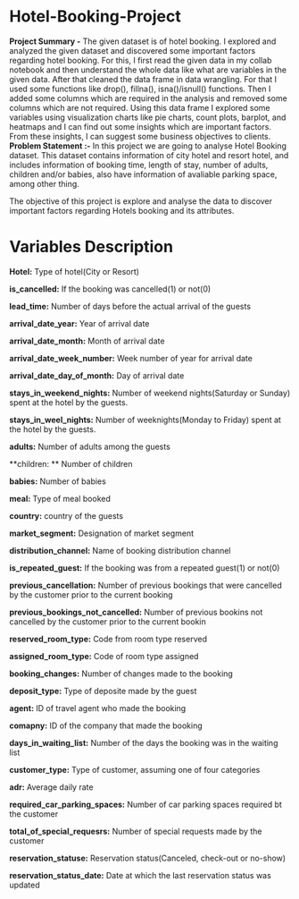 # Hotel-Booking-Project
**Project Summary -** The given dataset is of hotel booking. I explored and analyzed the given dataset and discovered some important factors regarding hotel booking. For this, I first read the given data in my collab notebook and then understand the whole data like what are variables in the given data. After that cleaned the data frame in data wrangling. For that I used some functions like drop(), fillna(), isna()/isnull() functions. Then I added some columns which are required in the analysis and removed some columns which are not required. Using this data frame I explored some variables using visualization charts like pie charts, count plots, barplot, and heatmaps and I can find out some insights which are important factors. From these insights, I can suggest some business objectives to clients.
**Problem Statement :-** In this project we are going to analyse Hotel Booking dataset. This dataset contains information of city hotel and resort hotel, and includes information of booking time, length of stay, number of adults, children and/or babies, also have information of avaliable parking space, among other thing.

The objective of this project is explore and analyse the data to discover important factors regarding Hotels booking and its attributes.
# Variables Description 
**Hotel:** Type of hotel(City or Resort)

**is_cancelled:** If the booking was cancelled(1) or not(0)

**lead_time:** Number of days before the actual arrival of the guests

**arrival_date_year:** Year of arrival date

**arrival_date_month:** Month of arrival date

**arrival_date_week_number:** Week number of year for arrival date

**arrival_date_day_of_month:** Day of arrival date

**stays_in_weekend_nights:** Number of weekend nights(Saturday or Sunday) spent at the hotel by the guests.

**stays_in_weel_nights:** Number of weeknights(Monday to Friday) spent at the hotel by the guests.

**adults:** Number of adults among the guests

**children: ** Number of children

**babies:** Number of babies

**meal:** Type of meal booked

**country:** country of the guests

**market_segment:** Designation of market segment

**distribution_channel:** Name of booking distribution channel

**is_repeated_guest:** If the booking was from a repeated guest(1) or not(0)

**previous_cancellation:** Number of previous bookings that were cancelled by the customer prior to the current booking

**previous_bookings_not_cancelled:** Number of previous bookins not cancelled by the customer prior to the current bookin

**reserved_room_type:** Code from room type reserved

**assigned_room_type:** Code of room type assigned

**booking_changes:** Number of changes made to the booking

**deposit_type:** Type of deposite made by the guest

**agent:** ID of travel agent who made the booking

**comapny:** ID of the company that made the booking

**days_in_waiting_list:** Number of the days the booking was in the waiting list

**customer_type:** Type of customer, assuming one of four categories

**adr:** Average daily rate

**required_car_parking_spaces:** Number of car parking spaces required bt the 
customer

**total_of_special_requesrs:** Number of special requests made by the customer

**reservation_statuse:** Reservation status(Canceled, check-out or no-show)

**reservation_status_date:** Date at which the last reservation status was updated
